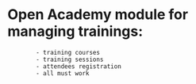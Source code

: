 Open Academy module for managing trainings:
===========================
            - training courses
            - training sessions
            - attendees registration
            - all must work

